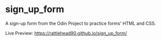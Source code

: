 # sign_up_form
A sign-up form from the Odin Project to practice forms' HTML and CSS. 

Live Preview: https://rattlehead90.github.io/sign_up_form/
